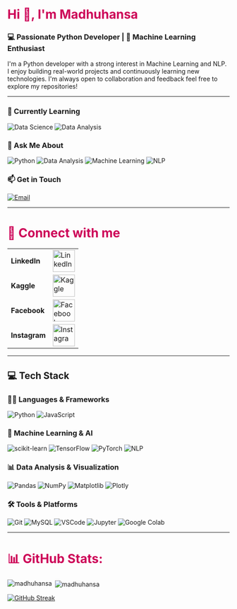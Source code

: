 # <span style="color:#cd0057; font-weight:bold">Hi 👋, I'm Madhuhansa</span>

### 💻 Passionate Python Developer | 🤖 Machine Learning Enthusiast

I'm a Python developer with a strong interest in Machine Learning and NLP. I enjoy building real-world projects and continuously learning new technologies. I'm always open to collaboration and feedback feel free to explore my repositories!

---

### 🌱 Currently Learning

![Data Science](https://img.shields.io/badge/Data%20Science-%231572B6.svg?style=for-the-badge&logo=data:image/svg+xml;base64,PHN2ZyBmaWxsPSIjRkZGIiB2aWV3Qm94PSIwIDAgMjQgMjQiIHhtbG5zPSJodHRwOi8vd3d3LnczLm9yZy8yMDAwL3N2ZyI+PHJlY3QgeD0iMyIgeT0iMyIgd2lkdGg9IjE4IiBoZWlnaHQ9IjE4IiBmaWxsPSIjMTU3MkI2IiByeD0iNCIvPjwvc3ZnPg==&logoColor=white)
![Data Analysis](https://img.shields.io/badge/Data%20Analysis-%236F42C1.svg?style=for-the-badge&logo=google-analytics&logoColor=white)


### 💬 Ask Me About

![Python](https://img.shields.io/badge/Python-%2314354C.svg?style=for-the-badge&logo=python&logoColor=yellow)
![Data Analysis](https://img.shields.io/badge/Data%20Analysis-%236F42C1.svg?style=for-the-badge&logo=google-analytics&logoColor=white)
![Machine Learning](https://img.shields.io/badge/Machine%20Learning-%2300C7B7.svg?style=for-the-badge&logo=ai&logoColor=white)
![NLP](https://img.shields.io/badge/Natural%20Language%20Processing-%23F89C1D.svg?style=for-the-badge&logo=openai&logoColor=white)


### 📫 Get in Touch

[![Email](https://img.shields.io/badge/Email-yahan8000@gmail.com-%23D14836?style=for-the-badge&logo=gmail&logoColor=white)](mailto:yahan8000@gmail.com)


---

# <span style="color:#cd0057; font-weight:bold">🔗 Connect with me</span>

<table>
  <tr>
    <td><strong>LinkedIn</strong></td>
    <td>
      <a href="https://linkedin.com/in/yahan-madhuhansa-99544527a" target="_blank">
        <img src="https://raw.githubusercontent.com/rahuldkjain/github-profile-readme-generator/master/src/images/icons/Social/linked-in-alt.svg" alt="LinkedIn" width="50" height="50" />
      </a>
    </td>
  </tr>
  <tr>
    <td><strong>Kaggle</strong></td>
    <td>
      <a href="https://kaggle.com/madhuboy" target="_blank">
        <img src="https://raw.githubusercontent.com/rahuldkjain/github-profile-readme-generator/master/src/images/icons/Social/kaggle.svg" alt="Kaggle" width="50" height="50" />
      </a>
    </td>
  </tr>
  <tr>
    <td><strong>Facebook</strong></td>
    <td>
      <a href="https://fb.com/yahan.madhuhansa.1420" target="_blank">
        <img src="https://raw.githubusercontent.com/rahuldkjain/github-profile-readme-generator/master/src/images/icons/Social/facebook.svg" alt="Facebook" width="50" height="50" />
      </a>
    </td>
  </tr>
  <tr>
    <td><strong>Instagram</strong></td>
    <td>
      <a href="https://instagram.com/madhuhansa_" target="_blank">
        <img src="https://raw.githubusercontent.com/rahuldkjain/github-profile-readme-generator/master/src/images/icons/Social/instagram.svg" alt="Instagram" width="50" height="50" />
      </a>
    </td>
  </tr>
</table>


---
## 💻 Tech Stack

### 👨‍💻 Languages & Frameworks
![Python](https://img.shields.io/badge/python-3670A0?style=for-the-badge&logo=python&logoColor=ffdd54)
![JavaScript](https://img.shields.io/badge/javascript-%23323330.svg?style=for-the-badge&logo=javascript&logoColor=%23F7DF1E)

### 🧠 Machine Learning & AI
![scikit-learn](https://img.shields.io/badge/scikit--learn-%23F7931E.svg?style=for-the-badge&logo=scikit-learn&logoColor=white)
![TensorFlow](https://img.shields.io/badge/TensorFlow-%23FF6F00.svg?style=for-the-badge&logo=TensorFlow&logoColor=white)
![PyTorch](https://img.shields.io/badge/PyTorch-%23EE4C2C.svg?style=for-the-badge&logo=PyTorch&logoColor=white)
![NLP](https://img.shields.io/badge/Natural%20Language%20Processing-%23F89C1D.svg?style=for-the-badge&logo=openai&logoColor=white)

### 📊 Data Analysis & Visualization
![Pandas](https://img.shields.io/badge/pandas-%23150458.svg?style=for-the-badge&logo=pandas&logoColor=white)
![NumPy](https://img.shields.io/badge/numpy-%23013243.svg?style=for-the-badge&logo=numpy&logoColor=white)
![Matplotlib](https://img.shields.io/badge/Matplotlib-%23ffffff.svg?style=for-the-badge&logo=Matplotlib&logoColor=black)
![Plotly](https://img.shields.io/badge/Plotly-%233F4F75.svg?style=for-the-badge&logo=plotly&logoColor=white)

### 🛠 Tools & Platforms
![Git](https://img.shields.io/badge/git-%23F05033.svg?style=for-the-badge&logo=git&logoColor=white)
![MySQL](https://img.shields.io/badge/mysql-4479A1.svg?style=for-the-badge&logo=mysql&logoColor=white)
![VSCode](https://img.shields.io/badge/VSCode-%23007ACC.svg?style=for-the-badge&logo=visual-studio-code&logoColor=white)
![Jupyter](https://img.shields.io/badge/Jupyter-%23F37626.svg?style=for-the-badge&logo=Jupyter&logoColor=white)
![Google Colab](https://img.shields.io/badge/Google%20Colab-F9AB00?style=for-the-badge&logo=google-colab&logoColor=white)

---

# <span style="color:#cd0057; font-weight:bold">📊 GitHub Stats:</span>

<p><img align="left" src="https://github-readme-stats.vercel.app/api/top-langs?username=madhuhansa&show_icons=true&theme=dark&title_color=ffffff&text_color=ffffff&bg_color=000000&locale=en&layout=compact" alt="madhuhansa" /></p>

<p>&nbsp;<img align="center" src="https://github-readme-stats.vercel.app/api?username=madhuhansa&show_icons=true&theme=dark&title_color=ffffff&text_color=ffffff&locale=en" alt="madhuhansa" /></p>

<a href="https://git.io/streak-stats"><img src="https://github-readme-streak-stats.herokuapp.com?user=madhuhansa%20&theme=dark&border_radius=4.6&date_format=j%20M%5B%20Y%5D" alt="GitHub Streak" /></a>
